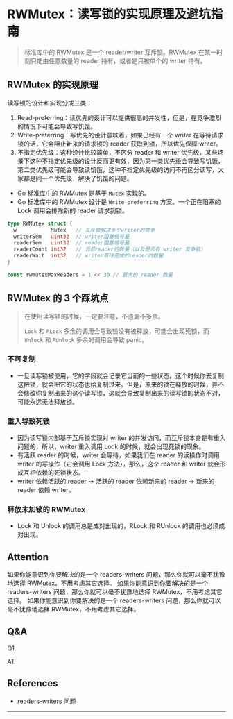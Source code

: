 # RWMutex：读写锁的实现原理及避坑指南

> 标准库中的 RWMutex 是一个 reader/writer 互斥锁。RWMutex 在某一时刻只能由任意数量的 reader 持有，或者是只被单个的 writer 持有。

## RWMutex 的实现原理

读写锁的设计和实现分成三类：

1. Read-preferring：读优先的设计可以提供很高的并发性，但是，在竞争激烈的情况下可能会导致写饥饿。
2. Write-preferring：写优先的设计意味着，如果已经有一个 writer 在等待请求锁的话，它会阻止新来的请求锁的 reader 获取到锁，所以优先保障 writer。
3. 不指定优先级：这种设计比较简单，不区分 reader 和 writer 优先级，某些场景下这种不指定优先级的设计反而更有效，因为第一类优先级会导致写饥饿，第二类优先级可能会导致读饥饿，这种不指定优先级的访问不再区分读写，大家都是同一个优先级，解决了饥饿的问题。

* Go 标准库中的 RWMutex 是基于 `Mutex` 实现的。
* Go 标准库中的 RWMutex 设计是 `Write-preferring` 方案。一个正在阻塞的 Lock 调用会排除新的 reader 请求到锁。

```go
type RWMutex struct {
  w           Mutex   // 互斥锁解决多个writer的竞争
  writerSem   uint32  // writer阻塞信号量
  readerSem   uint32  // reader阻塞信号量
  readerCount int32   // 当前reader的数量（以及是否有 writer 竞争锁）
  readerWait  int32   // writer等待完成的reader的数量
}

const rwmutexMaxReaders = 1 << 30 // 最大的 reader 数量
```

## RWMutex 的 3 个踩坑点

> 在使用读写锁的时候，一定要注意，不遗漏不多余。
>
> `Lock` 和 `RLock` 多余的调用会导致锁没有被释放，可能会出现死锁，而 `Unlock` 和 `RUnlock` 多余的调用会导致 panic。

### 不可复制

* 一旦读写锁被使用，它的字段就会记录它当前的一些状态。这个时候你去复制这把锁，就会把它的状态也给复制过来。但是，原来的锁在释放的时候，并不会修改你复制出来的这个读写锁，这就会导致复制出来的读写锁的状态不对，可能永远无法释放锁。

### 重入导致死锁

* 因为读写锁内部基于互斥锁实现对 writer 的并发访问，而互斥锁本身是有重入问题的，所以，writer 重入调用 Lock 的时候，就会出现死锁的现象。
* 有活跃 reader 的时候，writer 会等待，如果我们在 reader 的读操作时调用 writer 的写操作（它会调用 Lock 方法），那么，这个 reader 和 writer 就会形成互相依赖的死锁状态。
* writer 依赖活跃的 reader -> 活跃的 reader 依赖新来的 reader -> 新来的 reader 依赖 writer。

### 释放未加锁的 RWMutex

* Lock 和 Unlock 的调用总是成对出现的，RLock 和 RUnlock 的调用也必须成对出现。

## Attention

如果你能意识到你要解决的是一个 readers-writers 问题，那么你就可以毫不犹豫地选择 RWMutex，不用考虑其它选择。
如果你能意识到你要解决的是一个 readers-writers 问题，那么你就可以毫不犹豫地选择 RWMutex，不用考虑其它选择。
如果你能意识到你要解决的是一个 readers-writers 问题，那么你就可以毫不犹豫地选择 RWMutex，不用考虑其它选择。

## Q&A

Q1.

A1.

## References

* [readers-writers 问题](https://en.wikipedia.org/wiki/Readers%E2%80%93writers_problem)

---
